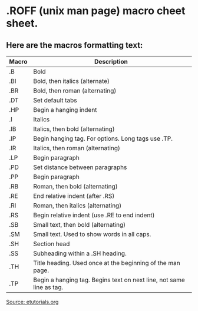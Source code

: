 # .ROFF (unix man page) macro cheet sheet.

## Here are the macros formatting text:

|  Macro | Description                                                          |
| ------ | -------------------------------------------------------------------- |
| .B     | Bold                                                                 |
| .BI    | Bold, then italics (alternate)                                       |
| .BR    | Bold, then roman (alternating)                                       |
| .DT    | Set default tabs                                                     |
| .HP    | Begin a hanging indent                                               |
| .I     | Italics                                                              |
| .IB    | Italics, then bold (alternating)                                     |
| .IP    | Begin hanging tag. For options. Long tags use .TP.                   |
| .IR    | Italics, then roman (alternating)                                    |
| .LP    | Begin paragraph                                                      |
| .PD    | Set distance between paragraphs                                      |
| .PP    | Begin paragraph                                                      |
| .RB    | Roman, then bold (alternating)                                       |
| .RE    | End relative indent (after .RS)                                      |
| .RI    | Roman, then italics (alternating)                                    |
| .RS    | Begin relative indent (use .RE to end indent)                        |
| .SB    | Small text, then bold (alternating)                                  |
| .SM    | Small text. Used to show words in all caps.                          |
| .SH    | Section head                                                         |
| .SS    | Subheading within a .SH heading.                                     |
| .TH    | Title heading. Used once at the beginning of the man page.           |
| .TP    | Begin a hanging tag. Begins text on next line, not same line as tag. |

[Source: etutorials.org](http://etutorials.org/Linux+systems/red+hat+linux+bible+fedora+enterprise+edition/Part+II+Using+Red+Hat+Linux/Chapter+6+Publishing+with+Red+Hat+Linux/Creating+Documents+in+Groff+or+LaTeX/)
